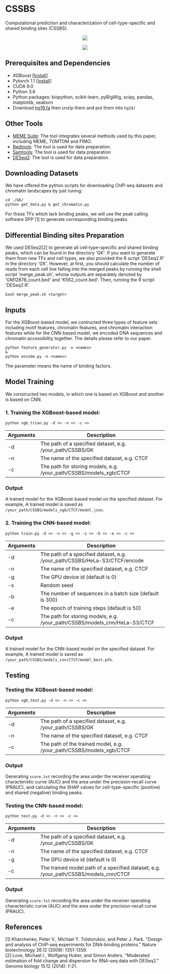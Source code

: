# CSSBS
Computational prediction and characterization of cell-type-specific and shared binding sites (CSSBS). 

<p align="center"> 
<img src=https://github.com/turningpoint1988/CSSBSs/blob/main/Picture1.jpg>
</p>

<p align="center"> 
<img src=https://github.com/turningpoint1988/CSSBSs/blob/main/Picture2.jpg>
</p>

## Prerequisites and Dependencies

- XGBoost [[Install]](https://xgboost.readthedocs.io/en/latest/install.html)
- Pytorch 1.1 [[Install]](https://pytorch.org/)
- CUDA 9.0
- Python 3.6
- Python packages: biopython, scikit-learn, pyBigWig, scipy, pandas, matplotlib, seaborn
- Download [hg19.fa](https://hgdownload.soe.ucsc.edu/downloads.html#human) then unzip them and put them into `hg19/`

## Other Tools

- [MEME Suite](https://meme-suite.org/meme/doc/download.html): The tool integrates several methods used by this paper, including MEME, TOMTOM and FIMO.
- [Bedtools](https://bedtools.readthedocs.io/en/latest/content/installation.html): The tool is used for data preparation.
- [Samtools](https://github.com/samtools/samtools): The tool is used for data preparation
- [DESeq2](http://www.bioconductor.org/packages/release/bioc/html/DESeq2.html): The tool is used for data preparation.


## Downloading Datasets

We have offered the python scripts for downloading ChIP-seq datasets and chromatin landscapes by just runing: <br>

```
cd ./GK/
python get_data.py & get_chromatin.py 
```

For those TFs which lack binding peaks, we will use the peak calling software SPP [1] to generate corresponding binding peaks.


## Differential Binding sites Preparation
We used DESeq2[2] to generate all cell-type-specific and shared binding peaks, which can be found in the directory 'GK'. If you want to generate them from new TFs and cell types, we also provided the R script 'DESeq2.R' in the directory 'GK'. However, at first, you should calculate the number of reads from each cell line falling into the merged peaks by running the shell script 'merge_peak.sh', whose outputs are separately denoted by 'GM12878_count.bed' and 'K562_count.bed'. Then, running the R script 'DESeq2.R'.

```
bash merge_peak.sh <target>
```

## Inputs
For the XGBoost-based model, we contructed three types of feature sets including motif features, chromatin features, and chromatin interaction features while for the CNN-based model, we encoded DNA sequences and chromatin accessibility together. The details please refer to our paper.

```
python feature_generator.py -n <names>
&
python encode.py -n <names>
```
The parameter <names> means the name of binding factors.


## Model Training

We constructed two models, in which one is based on XGBoost and another is based on CNN.


### 1. Training the XGBoost-based model:

```
python xgb_trian.py -d <> -n <> -c <>
```

| Arguments  | Description                                                                |
| ---------- | ---------------------------------------------------------------------------|
| -d         | The path of a specified dataset, e.g. /your_path/CSSBS/GK                 |
| -n         | The name of the specified dataset, e.g. CTCF                               |
| -c         | The path for storing models, e.g. /your_path/CSSBS/models_xgb/CTCF   |

### Output

A trained model for the XGBoost-based model on the specified dataset. For example, A trained model is saved as `/your_path/CSSBS/models_xgb/CTCF/model.json`. 


### 2. Training the CNN-based model:

```
python train.py -d <> -n <> -g <> -s <> -b <> -e <> -c <>
```

| Arguments  | Description                                                                      |
| ---------- | -------------------------------------------------------------------------------- |
| -d         | The path of a specified dataset, e.g. /your_path/CSSBS/HeLa-S3/CTCF/encode     |
| -n         | The name of the specified dataset, e.g. CTCF                                     |
| -g         | The GPU device id (default is 0)                                                 |
| -s         | Random seed                                                                      |
| -b         | The number of sequences in a batch size (default is 300)                         |
| -e         | The epoch of training steps (default is 50)                                      |
| -c         | The path for storing models, e.g. /your_path/CSSBS/models_cnn/HeLa-S3/CTCF       |

### Output

A trained model for the CNN-based model on the specified dataset. For example, A trained model is saved as `/your_path/CSSBS/models_cnn/CTCF/model_best.pth`.

## Testing 

### Testing the XGBoost-based model:

```
python xgb_test.py -d <> -n <> -c <>
```

| Arguments  | Description                                                                |
| ---------- | ---------------------------------------------------------------------------|
| -d         | The path of a specified dataset, e.g. /your_path/CSSBS/GK                 |
| -n         | The name of the specified dataset, e.g. CTCF                               |
| -c         | The path of the trained model, e.g. /your_path/CSSBS/models_xgb/CTCF   |

### Output

Generating `score.txt` recording the area under the receiver operating characteristic curve (AUC) and the area under the precision-recall curve (PRAUC), and calculating the SHAP values for cell-type-specific (positive) and shared (negative) binding peaks.

### Testing the CNN-based model:

```
python test.py -d <> -n <> -c <>
```

| Arguments  | Description                                                                                 |
| ---------- | ------------------------------------------------------------------------------------------- |
| -d         | The path of a specified dataset, e.g. /your_path/CSSBS/GK                |
| -n         | The name of the specified dataset, e.g. CTCF                                                |
| -g         | The GPU device id (default is 0)                                                            |
| -c         | The trained model path of a specified dataset, e.g. /your_path/CSSBS/models_cnn/CTCF |

### Output

Generating `score.txt` recording the area under the receiver operating characteristic curve (AUC) and the area under the precision-recall curve (PRAUC).

## References

[1] Kharchenko, Peter V., Michael Y. Tolstorukov, and Peter J. Park. "Design and analysis of ChIP-seq experiments for DNA-binding proteins." Nature biotechnology 26.12 (2008): 1351-1359. </br>
[2] Love, Michael I., Wolfgang Huber, and Simon Anders. "Moderated estimation of fold change and dispersion for RNA-seq data with DESeq2." Genome biology 15.12 (2014): 1-21.
